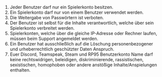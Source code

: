 1.  Jeder Benutzer darf nur ein Spielerkonto besitzen.
2.  Ein Spielerkonto darf nur von einem Benutzer verwendet werden.
3.  Die Weitergabe von Passwörtern ist verboten.
4.  Der Benutzer ist selbst für die Inhalte verantwortlich, welche über sein Spielerkonto verbreitet werden.
5.  Spielerkonten, welche über die gleiche IP-Adresse oder Rechner laufen, müssen beim Support angemeldet werden.
6.  Ein Benutzer hat ausschließlich auf die Löschung personenbezogener und urheberrechtlich geschützter Daten Anspruch.
7.  Euer Discord, Teamspeak, Steam und RP95 Benutzerkonto Name darf keine rechtswidrigen, beleidigen, diskriminierende, rassistischen, sexistischen, homophoben oder andere anstößige Inhalte/Anspielungen enthalten.